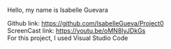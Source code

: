 Hello, my name is Isabelle Guevara

Github link: https://github.com/IsabelleGueva/Project0 <br>
ScreenCast link: https://youtu.be/oMN8IyJDkGs <br>
For this project, I used Visual Studio Code
